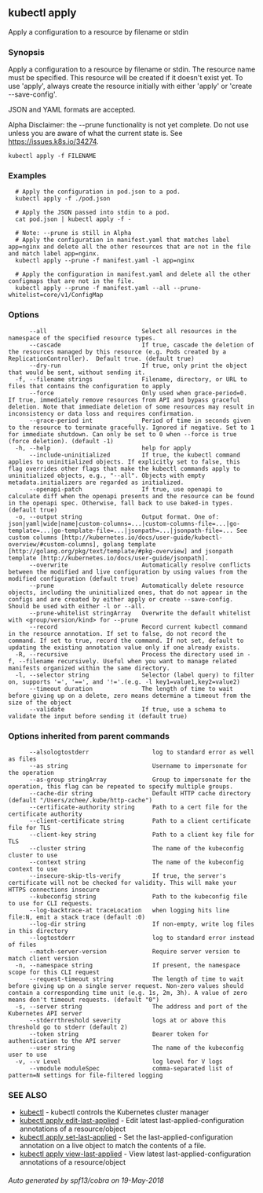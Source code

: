## kubectl apply

Apply a configuration to a resource by filename or stdin

### Synopsis

Apply a configuration to a resource by filename or stdin. The resource name must be specified. This resource will be created if it doesn't exist yet. To use 'apply', always create the resource initially with either 'apply' or 'create --save-config'. 

JSON and YAML formats are accepted. 

Alpha Disclaimer: the --prune functionality is not yet complete. Do not use unless you are aware of what the current state is. See https://issues.k8s.io/34274.

```
kubectl apply -f FILENAME
```

### Examples

```
  # Apply the configuration in pod.json to a pod.
  kubectl apply -f ./pod.json
  
  # Apply the JSON passed into stdin to a pod.
  cat pod.json | kubectl apply -f -
  
  # Note: --prune is still in Alpha
  # Apply the configuration in manifest.yaml that matches label app=nginx and delete all the other resources that are not in the file and match label app=nginx.
  kubectl apply --prune -f manifest.yaml -l app=nginx
  
  # Apply the configuration in manifest.yaml and delete all the other configmaps that are not in the file.
  kubectl apply --prune -f manifest.yaml --all --prune-whitelist=core/v1/ConfigMap
```

### Options

```
      --all                           Select all resources in the namespace of the specified resource types.
      --cascade                       If true, cascade the deletion of the resources managed by this resource (e.g. Pods created by a ReplicationController).  Default true. (default true)
      --dry-run                       If true, only print the object that would be sent, without sending it.
  -f, --filename strings              Filename, directory, or URL to files that contains the configuration to apply
      --force                         Only used when grace-period=0. If true, immediately remove resources from API and bypass graceful deletion. Note that immediate deletion of some resources may result in inconsistency or data loss and requires confirmation.
      --grace-period int              Period of time in seconds given to the resource to terminate gracefully. Ignored if negative. Set to 1 for immediate shutdown. Can only be set to 0 when --force is true (force deletion). (default -1)
  -h, --help                          help for apply
      --include-uninitialized         If true, the kubectl command applies to uninitialized objects. If explicitly set to false, this flag overrides other flags that make the kubectl commands apply to uninitialized objects, e.g., "--all". Objects with empty metadata.initializers are regarded as initialized.
      --openapi-patch                 If true, use openapi to calculate diff when the openapi presents and the resource can be found in the openapi spec. Otherwise, fall back to use baked-in types. (default true)
  -o, --output string                 Output format. One of: json|yaml|wide|name|custom-columns=...|custom-columns-file=...|go-template=...|go-template-file=...|jsonpath=...|jsonpath-file=... See custom columns [http://kubernetes.io/docs/user-guide/kubectl-overview/#custom-columns], golang template [http://golang.org/pkg/text/template/#pkg-overview] and jsonpath template [http://kubernetes.io/docs/user-guide/jsonpath].
      --overwrite                     Automatically resolve conflicts between the modified and live configuration by using values from the modified configuration (default true)
      --prune                         Automatically delete resource objects, including the uninitialized ones, that do not appear in the configs and are created by either apply or create --save-config. Should be used with either -l or --all.
      --prune-whitelist stringArray   Overwrite the default whitelist with <group/version/kind> for --prune
      --record                        Record current kubectl command in the resource annotation. If set to false, do not record the command. If set to true, record the command. If not set, default to updating the existing annotation value only if one already exists.
  -R, --recursive                     Process the directory used in -f, --filename recursively. Useful when you want to manage related manifests organized within the same directory.
  -l, --selector string               Selector (label query) to filter on, supports '=', '==', and '!='.(e.g. -l key1=value1,key2=value2)
      --timeout duration              The length of time to wait before giving up on a delete, zero means determine a timeout from the size of the object
      --validate                      If true, use a schema to validate the input before sending it (default true)
```

### Options inherited from parent commands

```
      --alsologtostderr                  log to standard error as well as files
      --as string                        Username to impersonate for the operation
      --as-group stringArray             Group to impersonate for the operation, this flag can be repeated to specify multiple groups.
      --cache-dir string                 Default HTTP cache directory (default "/Users/zchee/.kube/http-cache")
      --certificate-authority string     Path to a cert file for the certificate authority
      --client-certificate string        Path to a client certificate file for TLS
      --client-key string                Path to a client key file for TLS
      --cluster string                   The name of the kubeconfig cluster to use
      --context string                   The name of the kubeconfig context to use
      --insecure-skip-tls-verify         If true, the server's certificate will not be checked for validity. This will make your HTTPS connections insecure
      --kubeconfig string                Path to the kubeconfig file to use for CLI requests.
      --log-backtrace-at traceLocation   when logging hits line file:N, emit a stack trace (default :0)
      --log-dir string                   If non-empty, write log files in this directory
      --logtostderr                      log to standard error instead of files
      --match-server-version             Require server version to match client version
  -n, --namespace string                 If present, the namespace scope for this CLI request
      --request-timeout string           The length of time to wait before giving up on a single server request. Non-zero values should contain a corresponding time unit (e.g. 1s, 2m, 3h). A value of zero means don't timeout requests. (default "0")
  -s, --server string                    The address and port of the Kubernetes API server
      --stderrthreshold severity         logs at or above this threshold go to stderr (default 2)
      --token string                     Bearer token for authentication to the API server
      --user string                      The name of the kubeconfig user to use
  -v, --v Level                          log level for V logs
      --vmodule moduleSpec               comma-separated list of pattern=N settings for file-filtered logging
```

### SEE ALSO

* [kubectl](kubectl.md)	 - kubectl controls the Kubernetes cluster manager
* [kubectl apply edit-last-applied](kubectl_apply_edit-last-applied.md)	 - Edit latest last-applied-configuration annotations of a resource/object
* [kubectl apply set-last-applied](kubectl_apply_set-last-applied.md)	 - Set the last-applied-configuration annotation on a live object to match the contents of a file.
* [kubectl apply view-last-applied](kubectl_apply_view-last-applied.md)	 - View latest last-applied-configuration annotations of a resource/object

###### Auto generated by spf13/cobra on 19-May-2018

